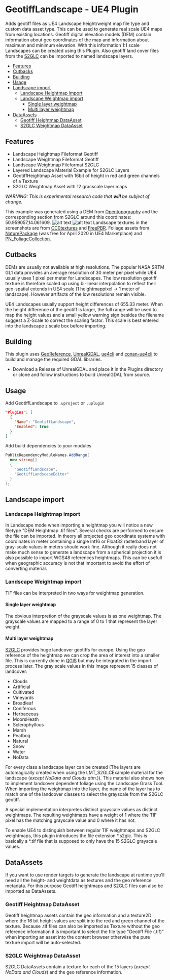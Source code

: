 GeotiffLandscape - UE4 Plugin
==============================
Adds geotiff files as UE4 Landscape height/weight map file type and custom data asset type. This can be used to generate real scale UE4 maps from existing locations. Geotiff digital elevation models (DEM) contain information about geo coordinates of the map and information about maximum and minimum elevation. With this information 1:1 scale Landscapes can be created using this Plugin. Also geotiff land cover files from the [S2GLC](http://s2glc.cbk.waw.pl/) can be imported to named landscape layers.



- [Features](#features)
- [Cutbacks](#cutbacks)
- [Building](#building)
- [Usage](#usage)
- [Landscape import](#landscape-import)
    - [Landscape Heightmap import](#landscape-heightmap-import)
    - [Landscape Weightmap import](#landscape-weightmap-import)
        - [Single layer weightmap](#single-layer-weightmap)
        - [Multi layer weightmap](#multi-layer-weightmap)
- [DataAssets](#dataassets)
    - [Geotiff Heightmap DataAsset](#geotiff-heightmap-dataasset)
    - [S2GLC Weightmap DataAsset](#s2glc-weightmap-dataasset)


## Features
* Landscape Heightmap Fileformat Geotiff
* Landscape Weightmap Fileformat Geotiff
* Landscape Weightmap Fileformat S2GLC
* Layered Landscape Material Example for S2GLC Layers
* GeotiffHeightmap Asset with 16bit of height in red and green channels of a Texture
* S2GLC Weightmap Asset with 12 gracscale layer maps

*WARNING: This is experimental research code that **will** be subject of change.*

This example was generated using a DEM from [Opentopography](https://www.opentopography.org/) and the corresponding section from S2GLC around this coordinates: 50.959057,14.061609.
![alt text](Resources/example0.png "Overview over the map.")
![alt text](Resources/example1.png "Example Rendering from close to ground.")
Landscape textures in the screenshots are from [CC0textures](https://cc0textures.com/) and [FreePBR](https://freepbr.com/). Foliage assets from [NaturePackage](https://unrealengine.com/marketplace/en-US/product/nature-package) (was free for April 2020 in UE4 Marketplace) and [PN_FoliageCollection](https://www.unrealengine.com/marketplace/en-US/product/interactive-foliage-collection).

## Cutbacks
DEMs are usually not available at high resolutions. The popular NASA SRTM GL1 data provides an average resolution of 30 meter per pixel while UE4 usually uses 1 pixel per meter for Landscapes. The low resolution geotiff texture is therefore scaled up using bi-linear interpolation to reflect their geo-spatial extends in UE4 scale (1 heightmappixel -> 1 meter of landscape). However artifacts of the low resolutions remain visible.

UE4 Landscapes usually support height differences of 655.33 meter. When the height difference of the geotiff is larger, the full range will be used to map the height values and a small yellow warning sign besides the filename suggest a Z-Scale to correct the scaling factor. This scale is best entered into the landscape z scale box before importing.

## Building

This plugin uses [GeoReference](https://github.com/iwer/GeoReference), [UnrealGDAL](https://github.com/TensorWorks/UnrealGDAL), [ue4cli](https://github.com/adamrehn/ue4cli) and [conan-ue4cli](https://github.com/adamrehn/conan-ue4cli) to build and manage the required GDAL libraries.

* Download a Release of UnrealGDAL and place it in the Plugins directory or clone and follow instructions to build UnrealGDAL from source.

## Usage

Add GeotiffLandscape to `.uproject` or `.uplugin`

```json
"Plugins": [
  {
    "Name": "GeotiffLandscape",
    "Enabled": true
  }
]
```

Add build dependencies to your modules

```csharp
PublicDependencyModuleNames.AddRange(
  new string[]
  {
    "GeotiffLandscape",
    "GeotiffLandscapeEditor"
  }
);
```

## Landscape import

### Landscape Heightmap import
In Landscape mode when importing a heightmap you will notice a new filetype "DEM Heightmap .tif files". Several checks are performed to ensure the file can be imported. In theory all projected geo coordinate systems with coordinates in meter containing a single Int16 or Float32 rasterband layer of gray-scale values in meters should work fine. Although it really does not make much sense to generate a landscape from a spherical projection it is also possible to import WGS48 references heightmaps. This can be usefull when geographic accuracy is not that important to avoid the effort of converting material.

### Landscape Weightmap import

TIF files can be interpreted in two ways for weightmap generation.

#### Single layer weightmap
The obvious interpretion of the grayscale values is as one weightmap. The grayscale values are mapped to a range of 0 to 1 that represent the layer weight.

#### Multi layer weightmap

[S2GLC](http://s2glc.cbk.waw.pl/) provides huge landcover geotiffs for europe. Using the geo reference of the heightmap we can crop the area of interest into a smaller file. This is currently done in [QGIS](https://www.qgis.org/) but may be integrated in the import process later. The gray scale values in this image represent 15 classes of landcover:
* Clouds
* Artificial
* Cultivated
* Vineyards
* Broadleaf
* Coniferous
* Herbaceous
* MoorsHeath
* Sclerophyllous
* Marsh
* Peatbog
* Natural
* Snow
* Water
* NoData

For every class a landscape layer can be created (The layers are automagically created when using the LMT_S2GLCExample material for the landscape (*except NoData and Clouds atm.*)). This material also shows how to implement landcover dependent foliage using the Landscape Grass Tool. When importing the weightmap into the layer, the name of the layer has to match one of the landcover classes to select the grayscale from the S2GLC geotiff.

A special implementation interpretes distinct grayscale values as distinct weightmaps. The resulting weightmaps have a weight of 1 where the TIF pixel has the matching grayscale value and 0 where it has not.

To enable UE4 to distinguish between regular TIF weightmaps and S2GLC weightmaps, this plugin introduces the file extension *.s2glc. This is basically a *.tif file that is supposed to only have the 15 S2GLC grayscale values.

## DataAssets

If you want to use render targets to generate the landscape at runtime you'll need all the height- and weightdata as textures and the geo reference metadata. For this purpose Geotiff heightmaps and S2GLC files can also be imported as DataAssets.

### Geotiff Heightmap DataAsset
Geotiff heightmap assets contain the geo information and a texture2D where the 16 bit height values are split into the red and green channel of the texture. Because .tif files can also be imported as Texture without the geo reference information it is important to select the file type "Geotiff File (.tif)" when importing an asset into the content browser otherwise the pure texture import will be auto-selected.

### S2GLC Weightmap DataAsset
S2GLC DataAssets contain a texture for each of the 15 layers (*except NoData and Clouds*) and the geo reference information.

